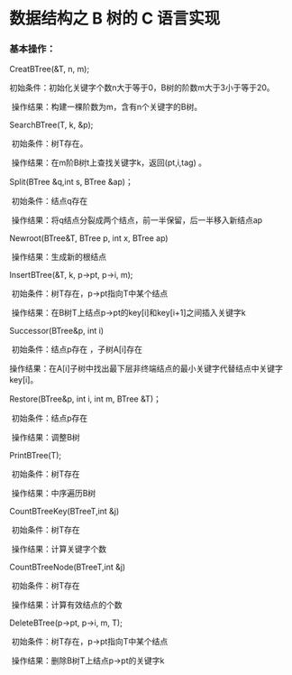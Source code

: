 # 数据结构之 B 树的 C 语言实现

### 基本操作：

CreatBTree(&T, n, m); 

​	初始条件：初始化关键字个数n大于等于0，B树的阶数m大于3小于等于20。 

​	操作结果：构建一棵阶数为m，含有n个关键字的B树。

SearchBTree(T, k, &p);

​	初始条件：树T存在。 

​	操作结果：在m阶B树t上查找关键字k，返回(pt,i,tag) 。

Split(BTree &q,int s, BTree &ap)；

​	初始条件：结点q存在 

​	操作结果：将q结点分裂成两个结点，前一半保留，后一半移入新结点ap

Newroot(BTree&T, BTree p, int x, BTree ap)

​	操作结果：生成新的根结点

InsertBTree(&T, k, p->pt, p->i, m); 

​	初始条件：树T存在，p->pt指向T中某个结点 

​	操作结果：在B树T上结点p->pt的key[i]和key[i+1]之间插入关键字k

Successor(BTree&p, int i)

​	初始条件：结点p存在 ，子树A[i]存在

​	操作结果：在A[i]子树中找出最下层非终端结点的最小关键字代替结点中关键字key[i]。

Restore(BTree&p, int i, int m, BTree &T)；

​	初始条件：结点p存在 

​	操作结果：调整B树 

PrintBTree(T); 

​	初始条件：树T存在

​	操作结果：中序遍历B树 

CountBTreeKey(BTreeT,int &j)

​	初始条件：树T存在

​	操作结果：计算关键字个数

CountBTreeNode(BTreeT,int &j)

​	初始条件：树T存在

​	操作结果：计算有效结点的个数

DeleteBTree(p->pt, p->i, m, T); 

​	初始条件：树T存在，p->pt指向T中某个结点

​	操作结果：删除B树T上结点p->pt的关键字k
